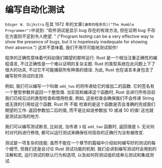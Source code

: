 # 编写自动化测试

`Edsger W. Dijkstra` 在其 1972 年的文章`[谦卑的程序员]("The Humble Programmer")`中说到:
"软件测试是显示 bug 存在的有效方法, 但在证明 bug 不存在方面则不足到令人绝望. "
("Program testing can be a very effective way to show the presence of bugs, but it is hopelessly inadequate for showing their absence.")
这并不意味着, 我们不用尽可能地测试软件!

程序的正确性意味着代码如我们期望的那样运行.
Rust 是一个相当注重正确性的编程语言, 不过正确性是一个难以证明的复杂主题.
Rust 的类型系统在此问题上下了很大的功夫, 不过它不可能捕获所有种类的错误. 为此, Rust 也在语言本身包含了编写软件测试的支持.

例如, 我们可以编写一个叫做 `add_two` 的将传递给它的值加二的函数.
它的签名有一个整型参数并返回一个整型值. 当实现和编译这个函数时, Rust 会进行所有目前我们已经见过的类型检查和借用检查,
例如, 这些检查会确保我们不会传递 String 或无效的引用给这个函数.
Rust 所 不能 检查的是这个函数是否会准确的完成我们期望的工作: 返回参数加二后的值, 而不是比如说参数加 10 或减 50 的值! 这也就是测试出场的地方.

我们可以编写测试断言, 比如说, 当传递 `3` 给 `add_two` 函数时, 返回值是 `5`.
无论何时对代码进行修改, 都可以运行测试来确保任何现存的正确行为没有被改变.

测试是一项复杂的技能: 虽然不能在一个章节的篇幅中介绍如何编写好的测试的每个细节, 但我们还是会讨论 Rust 测试功能的机制.
我们会讲到编写测试时会用到的注解和宏, 运行测试的默认行为和选项,
以及如何将测试组织成单元测试和集成测试.
